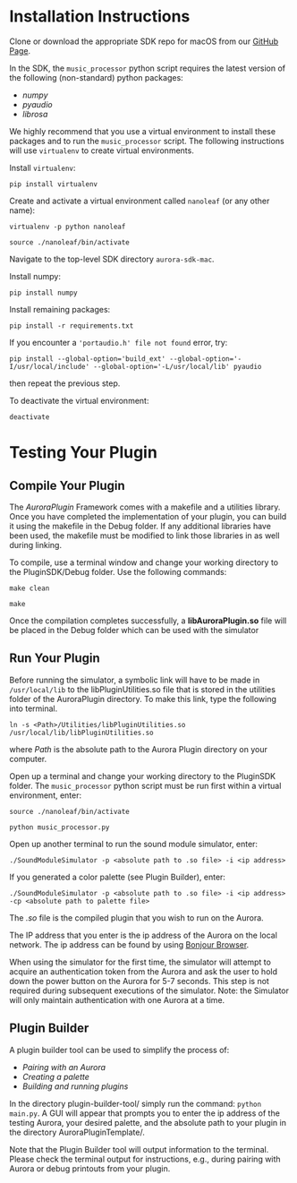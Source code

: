 # Installation Instructions

Clone or download the appropriate SDK repo for macOS from our [GitHub Page](https://github.com/nanoleaf/aurora-sdk-mac).

In the SDK, the `music_processor` python script requires the latest version of the following (non-standard) python packages:

* _numpy_
* _pyaudio_
* _librosa_

We highly recommend that you use a virtual environment to install these packages and to run the `music_processor` script. The following instructions will use `virtualenv` to create virtual environments.

Install `virtualenv`:

`pip install virtualenv`

Create and activate a virtual environment called `nanoleaf` (or any other name):

`virtualenv -p python nanoleaf`

`source ./nanoleaf/bin/activate`

Navigate to the top-level SDK directory `aurora-sdk-mac`.

Install numpy:

`pip install numpy`

Install remaining packages:

`pip install -r requirements.txt`

If you encounter a `'portaudio.h' file not found` error, try: 

`pip install --global-option='build_ext' --global-option='-I/usr/local/include' --global-option='-L/usr/local/lib' pyaudio` 

then repeat the previous step.

To deactivate the virtual environment:

`deactivate`

# Testing Your Plugin
## Compile Your Plugin
The _AuroraPlugin_ Framework comes with a makefile and a utilities library.
Once you have completed the implementation of your plugin, you can build it using the makefile in the Debug folder. If any additional libraries have been used, the makefile must be modified to link those libraries in as well during linking.

To compile, use a terminal window and change your working directory to the PluginSDK/Debug folder. Use the following commands:

`make clean`

`make`

Once the compilation completes successfully, a **libAuroraPlugin.so** file will be placed in the Debug folder which can be used with the simulator
## Run Your Plugin

Before running the simulator, a symbolic link will have to be made in `/usr/local/lib` to the libPluginUtilities.so file that is stored in the utilities folder of the AuroraPlugin directory.
To make this link, type the following into terminal.

`ln -s <Path>/Utilities/libPluginUtilities.so /usr/local/lib/libPluginUtilities.so`

where _Path_ is the absolute path to the Aurora Plugin directory on your computer.

Open up a terminal and change your working directory to the PluginSDK folder. The `music_processor` python script must be run first within a virtual environment, enter:

`source ./nanoleaf/bin/activate`

`python music_processor.py`

Open up another terminal to run the sound module simulator, enter:

`./SoundModuleSimulator -p <absolute path to .so file> -i <ip address>`

If you generated a color palette (see Plugin Builder), enter:

`./SoundModuleSimulator -p <absolute path to .so file> -i <ip address> -cp <absolute path to palette file>`

The *.so* file is the compiled plugin that you wish to run on the Aurora. 

The IP address that you enter is the ip address of the Aurora on the local network. The ip address can be found by using [Bonjour Browser](http://www.tildesoft.com).

When using the simulator for the first time, the simulator will attempt to acquire an authentication token from the Aurora and ask the user to hold down the power button on the Aurora for 5-7 seconds. This step is not required during subsequent executions of the simulator. Note: the Simulator will only maintain authentication with one Aurora at a time.

## Plugin Builder
A plugin builder tool can be used to simplify the process of:

* _Pairing with an Aurora_
* _Creating a palette_
* _Building and running plugins_

In the directory plugin-builder-tool/ simply run the command: `python main.py`. A GUI will appear that prompts you to enter the ip address of the testing Aurora, your desired palette, and the absolute path to your plugin in the directory AuroraPluginTemplate/.

Note that the Plugin Builder tool will output information to the terminal. Please check the terminal output for instructions, e.g., during pairing with Aurora or debug printouts from your plugin.
